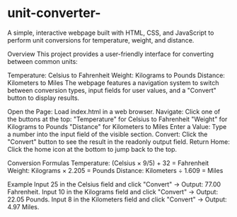 # unit-converter-

A simple, interactive webpage built with HTML, CSS, and JavaScript to perform unit conversions for temperature, weight, and distance.

Overview
This project provides a user-friendly interface for converting between common units:

Temperature: Celsius to Fahrenheit
Weight: Kilograms to Pounds
Distance: Kilometers to Miles
The webpage features a navigation system to switch between conversion types, input fields for user values, and a "Convert" button to display results.

Open the Page: Load index.html in a web browser.
Navigate: Click one of the buttons at the top:
"Temperature" for Celsius to Fahrenheit
"Weight" for Kilograms to Pounds
"Distance" for Kilometers to Miles
Enter a Value: Type a number into the input field of the visible section.
Convert: Click the "Convert" button to see the result in the readonly output field.
Return Home: Click the home icon at the bottom to jump back to the top.

Conversion Formulas
Temperature: (Celsius × 9/5) + 32 = Fahrenheit
Weight: Kilograms × 2.205 = Pounds
Distance: Kilometers ÷ 1.609 = Miles

Example
Input 25 in the Celsius field and click "Convert" → Output: 77.00 Fahrenheit.
Input 10 in the Kilograms field and click "Convert" → Output: 22.05 Pounds.
Input 8 in the Kilometers field and click "Convert" → Output: 4.97 Miles.
